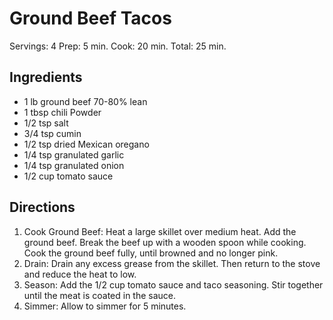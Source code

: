 # Ground Beef Tacos

Servings: 4
Prep: 5 min.
Cook: 20 min.
Total: 25 min.

## Ingredients
- 1 lb ground beef 70-80% lean
- 1 tbsp chili Powder
- 1/2 tsp salt
- 3/4 tsp cumin
- 1/2 tsp dried Mexican oregano
- 1/4 tsp granulated garlic
- 1/4 tsp granulated onion
- 1/2 cup tomato sauce

## Directions

1. Cook Ground Beef: Heat a large skillet over medium heat. Add the ground beef. Break the beef up with a wooden spoon while cooking. Cook the ground beef fully, until browned and no longer pink.
2. Drain: Drain any excess grease from the skillet. Then return to the stove and reduce the heat to low.
3. Season: Add the 1/2 cup tomato sauce and taco seasoning. Stir together until the meat is coated in the sauce.
4. Simmer: Allow to simmer for 5 minutes.
